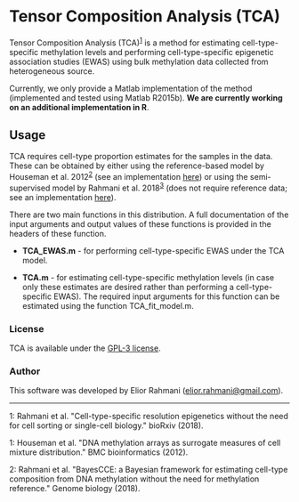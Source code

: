 # Tensor Composition Analysis (TCA)

Tensor Composition Analysis (TCA)<sup>[1](#myfootnote1)</sup> is a method for estimating cell-type-specific methylation levels and performing cell-type-specific epigenetic association studies (EWAS) using bulk methylation data collected from heterogeneous source.

Currently, we only provide a Matlab implementation of the method (implemented and tested using Matlab R2015b). **We are currently working on an additional implementation in R**.

## Usage

TCA requires cell-type proportion estimates for the samples in the data. These can be obtained by either using the reference-based model by Houseman et al. 2012<sup>[2](#myfootnote2)</sup> (see an implementation <a href="http://glint-epigenetics.readthedocs.io/" target="_blank">here</a>) or using the semi-supervised model by Rahmani et al. 2018<sup>[3](#myfootnote3)</sup> (does not require reference data; see an implementation <a href="https://github.com/cozygene/BayesCCE" target="_blank">here</a>).

There are two main functions in this distribution. A full documentation of the input arguments and output values of these functions is provided in the headers of these function.
* **TCA_EWAS.m** - for performing cell-type-specific EWAS under the TCA model.

* **TCA.m** - for estimating cell-type-specific methylation levels (in case only these estimates are desired rather than performing a cell-type-specific EWAS). The required input arguments for this function can be estimated using the function TCA_fit_model.m.

<!---
### Citing TCA

If you use TCA in any published work, please cite the manuscript describing the method:

Elior Rahmani, Regev Schweiger, Brooke Rhead, Lindsey A. Criswell, Lisa F. Barcellos, Eleazar Eskin, Saharon Rosset, Sriram Sankararaman, and Eran Halperin. *bioRxiv*, 2018.
-->
### License

TCA is available under the <a href="https://opensource.org/licenses/GPL-3.0" target="_blank">GPL-3 license</a>.

### Author

This software was developed by Elior Rahmani (elior.rahmani@gmail.com).

___

<a name="myfootnote1">1</a>: Rahmani et al. "Cell-type-specific resolution epigenetics without the need for cell sorting or single-cell biology." bioRxiv (2018).

<a name="myfootnote2">1</a>: Houseman et al. "DNA methylation arrays as surrogate measures of cell mixture distribution." BMC bioinformatics (2012).

<a name="myfootnote3">2</a>: Rahmani et al. "BayesCCE: a Bayesian framework for estimating cell-type composition from DNA methylation without the need for methylation reference." Genome biology (2018).
